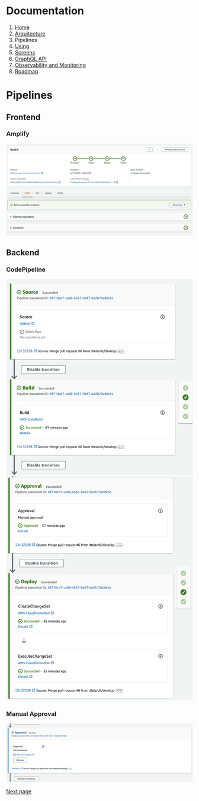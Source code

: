 # Documentation

1. [Home](../README.md)
1. [Arquitecture](architecture.md)
2. Pipelines
3. [Using](using.md)
4. [Screens](screens.md)
5. [GraphQL API](graphql.md)
6. [Observability and Monitoring](monitoring.md)
7. [Roadmap](roadmap.md)

# Pipelines

## Frontend

### Amplify

<img src="images/pipeline-amplify.png" alt="amplify"/>

## Backend

### CodePipeline

<img src="images/pipeline-1.png" alt="codepipeline 1" width="600"/>

<img src="images/pipeline-2.png" alt="codepipeline 1" width="600"/>

### Manual Approval

<img src="images/pipeline-wait-approve.png" alt="codepipeline 1" width="600"/>

[Next page](using.md)

